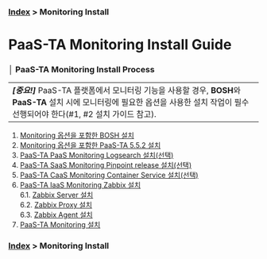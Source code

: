 ### [Index](https://github.com/PaaS-TA/Guide/tree/working-new-template) > Monitoring Install


# PaaS-TA Monitoring Install Guide


### │ PaaS-TA Monitoring Install Process
<table>
  <tr>
    <td><b><i>[중요!]</i></b> PaaS-TA 플랫폼에서 모니터링 기능을 사용할 경우, <b>BOSH</b>와 <b>PaaS-TA</b> 설치 시에 모니터링에 필요한 옵션을 사용한 설치 작업이 필수 선행되어야 한다(#1, #2 설치 가이드 참고).</td>
  </tr>
</table>

1. [Monitoring 옵션을 포함한 BOSH 설치](./PAAS-TA_BOSH2_MONITORING_INSTALL_GUIDE.md)
2. [Monitoring 옵션을 포함한 PaaS-TA 5.5.2 설치](./PAAS-TA_CORE_MONITORING_INSTALL_GUIDE.md)
3. [PaaS-TA PaaS Monitoring Logsearch 설치(선택)](./PAAS-TA_MONITORING_LOGSEARCH_INSTALL.md)
4. [PaaS-TA SaaS Monitoring Pinpoint release 설치(선택)](./PAAS-TA_MONITORING_PINPOINT_MONITORING_INSTALL.md)
5. [PaaS-TA CaaS Monitoring Container Service 설치(선택)](./PAAS-TA_MONITORING_CONTAINER_SERVICE_INSTALL.md)
6. [PaaS-TA IaaS Monitoring Zabbix 설치](#)  
 6.1. [Zabbix Server 설치](#)  
 6.2. [Zabbix Proxy 설치](#)  
 6.3. [Zabbix Agent 설치](#)  
7. [PaaS-TA Monitoring 설치](./PAAS-TA_MONITORING_PAAS-TA_MONITORING_INSTALL.md)


### [Index](https://github.com/PaaS-TA/Guide/tree/working-new-template) > Monitoring Install
